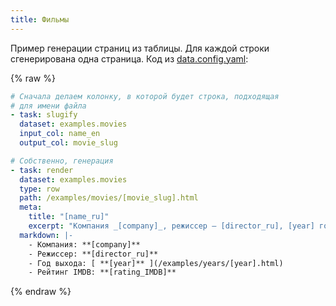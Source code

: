```yaml
---
title: Фильмы
---
```


Пример генерации страниц из таблицы. Для каждой строки сгенерирована одна страница. Код из [data.config.yaml](/+doc:data_config_ru):

{% raw %}
```yaml
# Сначала делаем колонку, в которой будет строка, подходящая
# для имени файла
- task: slugify
  dataset: examples.movies
  input_col: name_en
  output_col: movie_slug

# Собственно, генерация
- task: render
  dataset: examples.movies
  type: row
  path: /examples/movies/[movie_slug].html
  meta:
    title: "[name_ru]"
    excerpt: "Компания _[company]_, режиссер — [director_ru], [year] год."
  markdown: |-
    - Компания: **[company]**
    - Режиссер: **[director_ru]**
    - Год выхода: [ **[year]** ](/examples/years/[year].html)
    - Рейтинг IMDB: **[rating_IMDB]**
```

{% endraw %}

